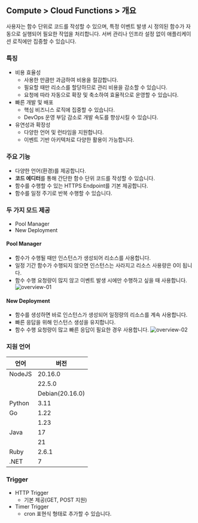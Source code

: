 ## Compute > Cloud Functions > 개요
사용자는 함수 단위로 코드를 작성할 수 있으며, 특정 이벤트 발생 시 정의된 함수가 자동으로 실행되어 필요한 작업을 처리합니다. 서버 관리나 인프라 설정 없이 애플리케이션 로직에만 집중할 수 있습니다.

### 특징
- 비용 효율성
    - 사용한 만큼만 과금하여 비용을 절감합니다.
    - 필요할 때만 리소스를 할당하므로 관리 비용을 감소할 수 있습니다.
    - 요청에 따라 자동으로 확장 및 축소하여 효율적으로 운영할 수 있습니다.
- 빠른 개발 및 배포
    - 핵심 비즈니스 로직에 집중할 수 있습니다.
    - DevOps 운영 부담 감소로 개발 속도를 향상시킬 수 있습니다.
- 유연성과 확장성
    - 다양한 언어 및 런타임을 지원합니다.
    - 이벤트 기반 아키텍처로 다양한 활용이 가능합니다.

### 주요 기능
- 다양한 언어(환경)를 제공합니다.
- **코드 에디터**를 통해 간단한 함수 단위 코드를 작성할 수 있습니다.
- 함수를 수행할 수 있는 HTTPS Endpoint를 기본 제공합니다.
- 함수를 일정 주기로 반복 수행할 수 있습니다.

### 두 가지 모드 제공
- Pool Manager
- New Deployment
#### Pool Manager
- 함수가 수행될 때만 인스턴스가 생성되어 리소스를 사용합니다.
- 일정 기간 함수가 수행되지 않으면 인스턴스는 사라지고 리소스 사용량은 0이 됩니다.
- 함수 수행 요청량이 많지 않고 이벤트 발생 시에만 수행하고 싶을 때 사용합니다.
![overview-01](https://kr1-api-object-storage.nhncloudservice.com/v1/AUTH_2acdfabf4efe4efc8a04c00b348110c9/cdn_origin/prod_cloud_functions/2025-07-29/overview-01.png)
#### New Deployment
- 함수를 생성하면 바로 인스턴스가 생성되어 일정량의 리소스를 계속 사용합니다.
- 빠른 응답을 위해 인스턴스 생성을 유지합니다.
- 함수 수행 요청량이 많고 빠른 응답이 필요한 경우 사용합니다.
![overview-02](https://kr1-api-object-storage.nhncloudservice.com/v1/AUTH_2acdfabf4efe4efc8a04c00b348110c9/cdn_origin/prod_cloud_functions/2025-07-29/overview-02.png)

### 지원 언어
| 언어     | 버전       |
|----------|------------|
| NodeJS   | 20.16.0    |
|          | 22.5.0     |
|          | Debian(20.16.0)     |
| Python   | 3.11       |
| Go       | 1.22       |
|          | 1.23       |
| Java     | 17         |
|          | 21         |
| Ruby     | 2.6.1      |
| .NET     | 7          |

### Trigger
- HTTP Trigger
    - 기본 제공(GET, POST 지원)
- Timer Trigger
    - cron 표현식 형태로 추가할 수 있습니다.